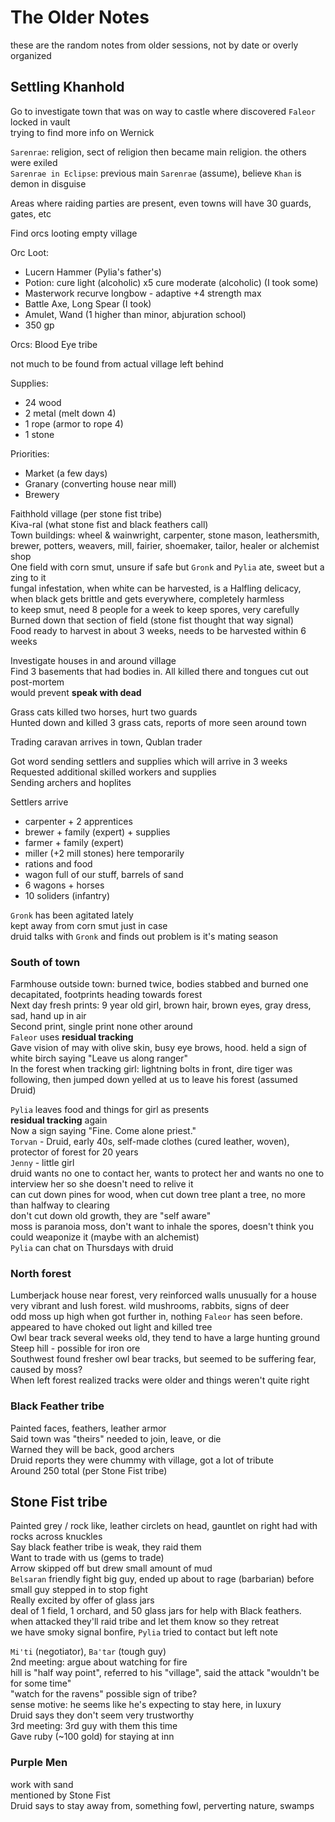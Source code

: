 # The Older Notes

these are the random notes from older sessions, not by date or overly organized  


## Settling Khanhold

Go to investigate town that was on way to castle where discovered `Faleor` locked in vault  
trying to find more info on Wernick

`Sarenrae`: religion, sect of religion then became main religion. the others were exiled  
`Sarenrae in Eclipse`: previous main `Sarenrae` (assume), believe `Khan` is demon in disguise  

Areas where raiding parties are present, even towns will have 30 guards, gates, etc  

Find orcs looting empty village

Orc Loot:  
- Lucern Hammer (Pylia's father's)  
- Potion: cure light (alcoholic) x5     cure moderate (alcoholic) (I took some)  
- Masterwork recurve longbow - adaptive +4 strength max  
- Battle Axe, Long Spear (I took)  
- Amulet, Wand (1 higher than minor, abjuration school)  
- 350 gp  

Orcs: Blood Eye tribe  

not much to be found from actual village left behind  

Supplies:  
- 24 wood  
- 2 metal (melt down 4)  
- 1 rope (armor to rope 4)  
- 1 stone  

Priorities:  
- Market (a few days)  
- Granary (converting house near mill)  
- Brewery  

Faithhold village (per stone fist tribe)  
Kiva-ral (what stone fist and black feathers call)  
Town buildings: wheel & wainwright, carpenter, stone mason, leathersmith, brewer, potters, weavers, mill, fairier, shoemaker, tailor, healer or alchemist shop  
One field with corn smut, unsure if safe but `Gronk` and `Pylia` ate, sweet but a zing to it  
fungal infestation, when white can be harvested, is a Halfling delicacy, when black gets brittle and gets everywhere, completely harmless  
to keep smut, need 8 people for a week to keep spores, very carefully  
Burned down that section of field (stone fist thought that way signal)  
Food ready to harvest in about 3 weeks, needs to be harvested within 6 weeks  

Investigate houses in and around village  
Find 3 basements that had bodies in. All killed there and tongues cut out post-mortem  
would prevent **speak with dead**  

Grass cats killed two horses, hurt two guards  
Hunted down and killed 3 grass cats, reports of more seen around town  

Trading caravan arrives in town, Qublan trader  

Got word sending settlers and supplies which will arrive in 3 weeks  
Requested additional skilled workers and supplies  
Sending archers and hoplites  

Settlers arrive  
- carpenter + 2 apprentices
- brewer + family (expert) + supplies
- farmer + family (expert)
- miller (+2 mill stones) here temporarily  
- rations and food
- wagon full of our stuff, barrels of sand
- 6 wagons + horses  
- 10 soliders (infantry)  

`Gronk` has been agitated lately  
kept away from corn smut just in case  
druid talks with `Gronk` and finds out problem is it's mating season  

### South of town  

Farmhouse outside town: burned twice, bodies stabbed and burned one decapitated, footprints heading towards forest  
Next day fresh prints: 9 year old girl, brown hair, brown eyes, gray dress, sad, hand up in air  
Second print, single print none other around  
`Faleor` uses **residual tracking**  
Gave vision of may with olive skin, busy eye brows, hood. held a sign of white birch saying "Leave us along ranger"  
In the forest when tracking girl: lightning bolts in front, dire tiger was following, then jumped down yelled at us to leave his forest (assumed Druid)  

`Pylia` leaves food and things for girl as presents  
**residual tracking** again  
Now a sign saying "Fine. Come alone priest."  
`Torvan` - Druid, early 40s, self-made clothes (cured leather, woven), protector of forest for 20 years  
`Jenny` - little girl  
druid wants no one to contact her, wants to protect her and wants no one to interview her so she doesn't need to relive it  
can cut down pines for wood, when cut down tree plant a tree, no more than halfway to clearing  
don't cut down old growth, they are "self aware"  
moss is paranoia moss, don't want to inhale the spores, doesn't think you could weaponize it (maybe with an alchemist)  
`Pylia` can chat on Thursdays with druid  

### North forest  

Lumberjack house near forest, very reinforced walls unusually for a house  
very vibrant and lush forest. wild mushrooms, rabbits, signs of deer  
odd moss up high when got further in, nothing `Faleor` has seen before. appeared to have choked out light and killed tree  
Owl bear track several weeks old, they tend to have a large hunting ground  
Steep hill - possible for iron ore  
Southwest found fresher owl bear tracks, but seemed to be suffering fear, caused by moss?  
When left forest realized tracks were older and things weren't quite right  

### Black Feather tribe  

Painted faces, feathers, leather armor  
Said town was "theirs" needed to join, leave, or die  
Warned they will be back, good archers  
Druid reports they were chummy with village, got a lot of tribute  
Around 250 total (per Stone Fist tribe)  

## Stone Fist tribe  

Painted grey / rock like, leather circlets on head, gauntlet on right had with rocks across knuckles  
Say black feather tribe is weak, they raid them  
Want to trade with us (gems to trade)  
Arrow skipped off but drew small amount of mud  
`Belsaran` friendly fight big guy, ended up about to rage (barbarian) before small guy stepped in to stop fight  
Really excited by offer of glass jars  
deal of 1 field, 1 orchard, and 50 glass jars for help with Black feathers. when attacked they'll raid tribe and let them know so  they retreat  
we have smoky signal bonfire, `Pylia` tried to contact but left note   

`Mi'ti` (negotiator), `Ba'tar` (tough guy)  
2nd meeting: argue about watching for fire  
hill is "half way point", referred to his "village", said the attack "wouldn't be for some time"  
"watch for the ravens" possible sign of tribe?  
sense motive: he seems like he's expecting to stay here, in luxury  
Druid says they don't seem very trustworthy  
3rd meeting: 3rd guy with them this time  
Gave ruby (~100 gold) for staying at inn  

### Purple Men  

work with sand  
mentioned by Stone Fist  
Druid says to stay away from, something fowl, perverting nature, swamps  
